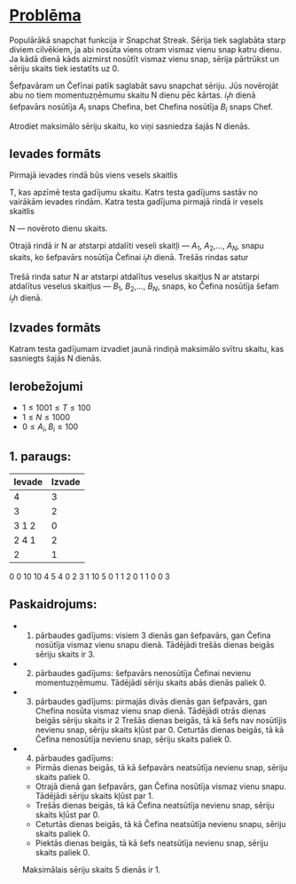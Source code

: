
# [Problēma](https://www.codechef.com/problems/SNAPCHAT)
Populārākā snapchat funkcija ir Snapchat Streak.
Sērija tiek saglabāta starp diviem cilvēkiem, ja abi nosūta viens otram vismaz vienu snap katru dienu.
Ja kādā dienā kāds aizmirst nosūtīt vismaz vienu snap, sērija pārtrūkst un sēriju skaits tiek iestatīts uz 0.

Šefpavāram un Čefīnai patīk saglabāt savu snapchat sēriju. Jūs novērojāt abu no tiem momentuzņēmumu skaitu N dienu pēc kārtas. $i_th$ dienā šefpavārs nosūtīja $A_i$ snaps Chefina, bet Chefina nosūtīja $B_i$ snaps Chef.

Atrodiet maksimālo sēriju skaitu, ko viņi sasniedza šajās N dienās.

## Ievades formāts
Pirmajā ievades rindā būs viens vesels skaitlis

T, kas apzīmē testa gadījumu skaitu.
Katrs testa gadījums sastāv no vairākām ievades rindām.
Katra testa gadījuma pirmajā rindā ir vesels skaitlis

N — novēroto dienu skaits.

Otrajā rindā ir N ar atstarpi atdalīti veseli skaitļi — $A_1$, $A_2$,…, $A_N$, snapu skaits, ko šefpavārs nosūtīja Čefinai $i_th$ dienā.
Trešās rindas satur

Trešā rinda satur N ar atstarpi atdalītus veselus skaitļus N ar atstarpi atdalītus veselus skaitļus — $B_1$, $B_2$,…, $B_N$, snaps, ko Čefina nosūtīja šefam $i_th$ dienā.

## Izvades formāts
Katram testa gadījumam izvadiet jaunā rindiņā maksimālo svītru skaitu, kas sasniegts šajās N dienās.

## Ierobežojumi
- $1≤1001≤T≤100$
- $1≤N≤1000$
- $0≤A_i,B_i≤100$

## 1. paraugs:
Ievade | Izvade
-|-
4|3
3|2
3 1 2|0
2 4 1|2
2|1
0 0
10 10
4
5 4 0 2
3 1 10
5
0 1 1 2 0
1 1 0 0 3

## Paskaidrojums:
- 1. pārbaudes gadījums: visiem
3 dienās gan šefpavārs, gan Čefina nosūtīja vismaz vienu snapu dienā. Tādējādi trešās dienas beigās sēriju skaits ir 3.

- 2. pārbaudes gadījums: šefpavārs nenosūtīja Čefinai nevienu momentuzņēmumu. Tādējādi sēriju skaits abās dienās paliek 0.

- 3. pārbaudes gadījums: pirmajās divās dienās gan šefpavārs, gan Chefina nosūta vismaz vienu snap dienā. Tādējādi otrās dienas beigās sēriju skaits ir
2 Trešās dienas beigās, tā kā šefs nav nosūtījis nevienu snap, sēriju skaits kļūst par 0. Ceturtās dienas beigās, tā kā Čefina nenosūtīja nevienu snap, sēriju skaits paliek 0.

- 4. pārbaudes gadījums:
    - Pirmās dienas beigās, tā kā šefpavārs neatsūtīja nevienu snap, sēriju skaits paliek 0.
    - Otrajā dienā gan šefpavārs, gan Čefina nosūtīja vismaz vienu snapu. Tādējādi sēriju skaits kļūst par 1.
    - Trešās dienas beigās, tā kā Čefina neatsūtīja nevienu snap, sēriju skaits kļūst par 0.
    - Ceturtās dienas beigās, tā kā Čefina neatsūtīja nevienu snapu, sēriju skaits paliek 0.
    - Piektās dienas beigās, tā kā šefs neatsūtīja nevienu snap, sēriju skaits paliek 0.
    
    Maksimālais sēriju skaits 5 dienās ir 1.